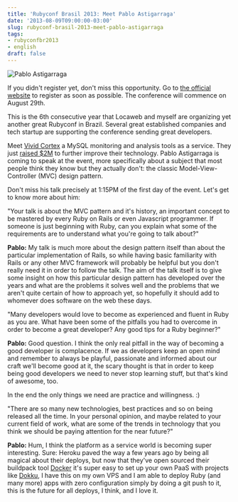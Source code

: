 ```yaml
---
title: 'Rubyconf Brasil 2013: Meet Pablo Astigarraga'
date: '2013-08-09T09:00:00-03:00'
slug: rubyconf-brasil-2013-meet-pablo-astigarraga
tags:
- rubyconfbr2013
- english
draft: false
---
```


![Pablo Astigarraga](http://www.rubyconf.com.br/assets/speakers/PabloAstigarraga-719eb0412701f47d718e49f5b8142860.jpg)

If you didn't register yet, don't miss this opportunity. Go to [the official website](http://www.rubyconf.com.br) to register as soon as possible. The conference will commence on August 29th.

This is the 6th consecutive year that Locaweb and myself are organizing yet another great Rubyconf in Brazil. Several great established companies and tech startup are supporting the conference sending great developers. 

Meet [Vivid Cortex](http://vividcortex.com) a MySQL monitoring and analysis tools as a service. They just [raised $2M](https://vividcortex.com/blog/2013/08/07/we-raised-2m-to-revolutionize-monitoring/) to further improve their technology. Pablo Astigarraga is coming to speak at the event, more specifically about a subject that most people think they know but they actually don't: the classic Model-View-Controller (MVC) design pattern. 

Don't miss his talk precisely at 1:15PM of the first day of the event. Let's get to know more about him:

"Your talk is about the MVC pattern and it's history, an important concept to be mastered by every Ruby on Rails or even Javascript programmer. If someone is just beginning with Ruby, can you explain what some of the requirements are to understand what you're going to talk about?"

**Pablo:** My talk is much more about the design pattern itself than about the particular implementation of Rails, so while having basic familiarity with Rails or any other MVC framework will probably be helpful but you don't really need it in order to follow the talk. The aim of the talk itself is to give some insight on how this particular design pattern has developed over the years and what are the problems it solves well and the problems that we aren't quite certain of how to approach yet, so hopefully it should add to whomever does software on the web these days. 
 
"Many developers would love to become as experienced and fluent in Ruby as you are. What have been some of the pitfalls you had to overcome in order to become a great developer? Any good tips for a Ruby beginner?"

**Pablo:** Good question. I think the only real pitfall in the way of becoming a good developer is complacence. If we as developers keep an open mind and remember to always be playful, passionate and informed about our craft we'll become good at it, the scary thought is that in order to keep being good developers we need to never stop learning stuff, but that's kind of awesome, too.

In the end the only things we need are practice and willingness. :) 
 
"There are so many new technologies, best practices and so on being released all the time. In your personal opinion, and maybe related to your current field of work, what are some of the trends in technology that you think we should be paying attention for the near future?"

**Pablo:** Hum, I think the platform as a service world is becoming super interesting. Sure: Heroku paved the way a few years ago by being all magical about their deploys, but now that they've open sourced their buildpack tool [Docker](http://www.docker.io/) it's super easy to set up your own PaaS with projects like [Dokku](https://github.com/progrium/dokku), I have this on my own VPS and I am able to deploy Ruby (and many more) apps with zero configuration simply by doing a git push to it, this is the future for all deploys, I think, and I love it.
